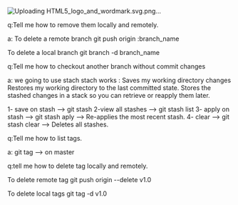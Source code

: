 ![Uploading HTML5_logo_and_wordmark.svg.png…]()



q:Tell me how to remove them locally and remotely.

a:
To delete a remote branch
git push origin :branch_name

To delete a local branch
git branch -d branch_name


q:Tell me how to checkout another branch without commit
changes

a: we going to use stach
stach works : 
Saves my working directory changes 
Restores my working directory to the last committed state.
Stores the stashed changes in a stack so you can retrieve or reapply them later.

1- save on stash   --> git stash
2-view all stashes --> git stash list
3- apply on stash  --> git stash aply --> Re-applies the most recent stash.
4- clear  --> git stash clear  --> Deletes all stashes.


q:Tell me how to list tags.

a: git tag --> on master


q:tell me how to delete tag locally and remotely.

To delete remote tag
git push origin --delete v1.0

To delete local tags
git tag -d v1.0

